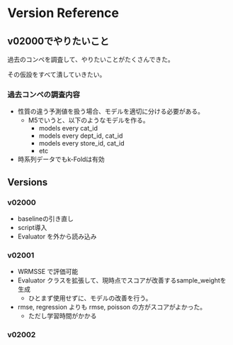 # Version Reference

## v02000でやりたいこと

過去のコンペを調査して、やりたいことがたくさんできた。

その仮設をすべて潰していきたい。

### 過去コンペの調査内容
- 性質の違う予測値を扱う場合、モデルを適切に分ける必要がある。
  - M5でいうと、以下のようなモデルを作る。
    - models every cat_id
    - models every dept_id, cat_id
    - models every store_id, cat_id
    - etc
- 時系列データでもk-Foldは有効


## Versions
### v02000
- baselineの引き直し
- script導入
- Evaluator を外から読み込み


### v02001
- WRMSSE で評価可能
- Evaluator クラスを拡張して、現時点でスコアが改善するsample_weightを生成
  - ひとまず使用せずに、モデルの改善を行う。
- rmse, regression よりも rmse, poisson の方がスコアがよかった。
  - ただし学習時間がかかる

### v02002
